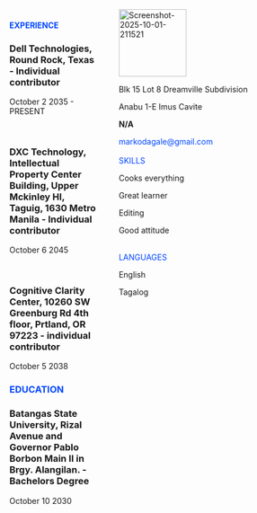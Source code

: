 <!DOCTYPE html>
<html lang="en">
<head>
    <meta charset="UTF-8">
    <title><h1><strong>Marko Lumagbas Dagale</h1></strong></title>
    <style>
    .second-section img{
      width: 120px;
      height: 120px;
    }   
    </style>
</head>
    <body>
  <div style="display: flex;">
    <div class="first-section" style="flex: 1; margin-right: 20px;">
     <h4><strong> <span style="color: #0046FF;">EXPERIENCE</span></strong></h4>
      <h3><p><strong>Dell Technologies, Round Rock, Texas - Individual contributor</strong></p></h3>
      <p>October 2 2035 - PRESENT</p>
      <br>
    <h3><p><strong>DXC Technology, Intellectual Property Center Building, Upper Mckinley Hl, Taguig, 1630 Metro Manila - Individual contributor</strong></p></h3>
      <p>October 6 2045</p>
      <br>
    <h3><p><strong>Cognitive Clarity Center, 10260 SW Greenburg Rd 4th floor, Prtland, OR 97223 - individual contributor</strong></p></h3>
      <p>October 5 2038</p>
    <h3><strong> <span style="color: #0046FF;">EDUCATION</span></strong></h3>
      <h3><p><strong>Batangas State University, Rizal Avenue and Governor Pablo Borbon Main II in Brgy. Alangilan. - Bachelors Degree</strong></p></h3>
      <p>October 10 2030</p>
    </div>
    <div class="second-section" style="flex: 2; margin-left: 20px;">
     <a href="https://ibb.co/1Jp11zBs"><img src="https://i.ibb.co/gFXNN4Qv/Screenshot-2025-10-01-211521.png" alt="Screenshot-2025-10-01-211521"></a>
      <p>Blk 15 Lot 8 Dreamville
      Subdivision</p>
      <p>Anabu 1-E Imus Cavite</p>
      <p><strong>N/A</strong></p>
      <span style="color: #0046FF;">markodagale@gmail.com</span>
        <br>
        <br>
      <span style="color: #0046FF;">SKILLS</span>
        <p>Cooks everything</p>
        <p>Great learner</p>
        <p>Editing</p>
        <p>Good attitude</p>
        <br>
      <span style="color: #0046FF;">LANGUAGES</span>
        <p>English</p>
        <p>Tagalog</p>
    </div>
</body>
</html>
